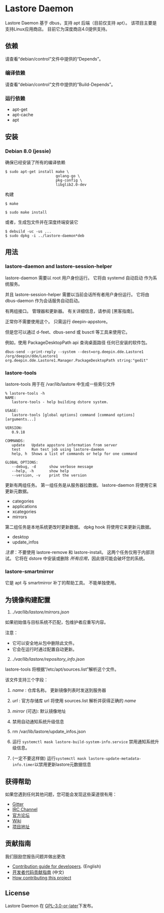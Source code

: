 # Lastore Daemon

Lastore Daemon 基于 dbus，支持 apt 后端（目前仅支持 apt）。
该项目主要是支持Linux应用商店。 目前它为深度商店4.0提供支持。

## 依赖
请查看“debian/control”文件中提供的“Depends”。

### 编译依赖
请查看“debian/control”文件中提供的“Build-Depends”。

### 运行依赖
- apt-get
- apt-cache
- apt

## 安装

### Debian 8.0 (jessie)

确保已经安装了所有的编译依赖
```
$ sudo apt-get install make \
                       golang-go \
                       pkg-config \
                       libglib2.0-dev
```

构建
```
$ make
```

```
$ sudo make install
```

或者，生成包文件并在深度终端安装它
```
$ debuild -uc -us ...
$ sudo dpkg -i ../lastore-daemon*deb
```

## 用法

### lastore-daemon and lastore-session-helper

lastore-daemon 需要以 root 用户身份运行。 它将由 systemd 自动启动
作为系统服务。

并且 lastore-session-helper 需要以当前会话所有者用户身份运行。
它将由 dbus-daemon 作为会话服务自动启动。

有两组接口。
管理器和更新器。 有关详细信息，请参阅 [黑客指南]。

正常你不需要使用这个。 只需运行 deepin-appstore。

但是您可以通过 d-feet、dbus-send 或 busctl 等工具来使用它。

例如，使用 PackageDesktopPath api 查询桌面路径
任何已安装的软件包。

```
dbus-send --print-reply --system --dest=org.deepin.dde.Lastore1 /org/deepin/dde/Lastore1 org.deepin.dde.Lastore1.Manager.PackageDesktopPath string:"gedit"
```

### lastore-tools
lastore-tools 用于在 /var/lib/lastore 中生成一些索引文件
```
% lastore-tools -h
NAME:
   lastore-tools - help building dstore system.

USAGE:
   lastore-tools [global options] command [command options] [arguments...]

VERSION:
   0.9.18

COMMANDS:
   update	Update appstore information from server
   test		Run test job using lastore-daemon
   help, h	Shows a list of commands or help for one command

GLOBAL OPTIONS:
   --debug, -d		show verbose message
   --help, -h		show help
   --version, -v	print the version
```

更新有两组任务。
第一组任务是从服务器拉数据。 lastore-daemon 将使用它来更新元数据。
- categories
- applications
- xcategories
- mirrors

第二组任务是本地系统更改时更新数据。 dpkg hook 将使用它来更新元数据。
- desktop
- update_infos

*注意*：不要使用 lastore-remove 和 lastore-install。 这两个任务仅用于内部测试。
它将在 dstore 中安装或删除 *所有应用*，因此很可能会破坏您的系统。


### lastore-smartmirror
它是 apt 与 smartmirror 补丁的帮助工具。 不能单独使用。

## 为镜像构建配置

1. _./var/lib/lastore/mirrors.json_

  如果初始值与目标系统不匹配，包维护者应重写内容。

  注意：
   - 它可以安全地从包中删除此文件。
   - 它会在运行时通过配置自动更新。


2. _./var/lib/lastore/repository\_info.json_

  lastore-tools 将根据“/etc/apt/sources.list”解析这个文件。

  该文件支持三个字段：
  1. *name* : 仓库名称。 更新镜像列表时发送到服务器
  2. *url* : 官方存储库 url 将使用 sources.list 解析并获得正确的 *name*
  3. *mirror* (可选): 默认镜像地址


3. 禁用自动通知系统升级信息
  1. rm /var/lib/lastore/update_infos.json
  2. 运行 `systemctl mask lastore-build-system-info.service` 禁用通知系统升级信息。
  2. (一定不要这样做) 运行`systemctl mask lastore-update-metadata-info.timer`以禁用更新lastore元数据信息


## 获得帮助

如果您遇到任何其他问题，您可能会发现这些渠道很有用：

* [Gitter](https://gitter.im/orgs/linuxdeepin/rooms)
* [IRC Channel](https://webchat.freenode.net/?channels=deepin)
* [官方论坛](https://bbs.deepin.org/)
* [Wiki](https://wiki.deepin.org/)
* [项目地址](https://github.com/linuxdeepin/lastore-daemon)

## 贡献指南

我们鼓励您报告问题并做出更改

* [Contribution guide for developers](https://github.com/linuxdeepin/developer-center/wiki/Contribution-Guidelines-for-Developers-en). (English)
* [开发者代码贡献指南](https://github.com/linuxdeepin/developer-center/wiki/Contribution-Guidelines-for-Developers) (中文)
* [How contributing this project](HACKING.org)

## License

Lastore Daemon 在 [GPL-3.0-or-later](LICENSE)下发布。
